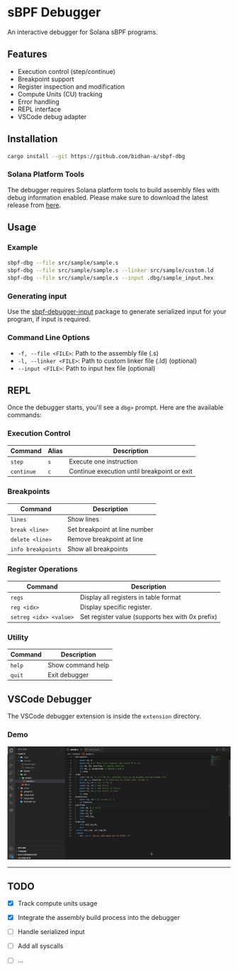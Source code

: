 # sBPF Debugger

An interactive debugger for Solana sBPF programs.

## Features

- Execution control (step/continue)
- Breakpoint support
- Register inspection and modification
- Compute Units (CU) tracking
- Error handling
- REPL interface
- VSCode debug adapter


## Installation

```bash
cargo install --git https://github.com/bidhan-a/sbpf-dbg
```

### Solana Platform Tools

The debugger requires Solana platform tools to build assembly files with debug information enabled. Please make sure to download the latest release from [here](https://docs.solanalabs.com/cli/install).


## Usage

### Example
```bash
sbpf-dbg --file src/sample/sample.s
sbpf-dbg --file src/sample/sample.s --linker src/sample/custom.ld
sbpf-dbg --file src/sample/sample.s --input .dbg/sample_input.hex
```

### Generating input
Use the [sbpf-debugger-input](crates/debugger-input/) package to generate serialized input for your program, if input is required.

### Command Line Options
- `-f, --file <FILE>`: Path to the assembly file (.s)
- `-l, --linker <FILE>`: Path to custom linker file (.ld) (optional)
- `--input <FILE>`: Path to input hex file (optional)


## REPL

Once the debugger starts, you'll see a `dbg>` prompt. Here are the available commands:

### Execution Control
| Command | Alias | Description |
|---------|-------|-------------|
| `step` | `s` | Execute one instruction |
| `continue` | `c` | Continue execution until breakpoint or exit |

### Breakpoints
| Command | Description |
|---------|-------------|
| `lines` | Show lines |
| `break <line>` | Set breakpoint at line number |
| `delete <line>` | Remove breakpoint at line |
| `info breakpoints` | Show all breakpoints |

### Register Operations
| Command | Description |
|---------|-------------|
| `regs` | Display all registers in table format |
| `reg <idx>` | Display specific register. |
| `setreg <idx> <value>` | Set register value (supports hex with 0x prefix) |

### Utility
| Command | Description |
|---------|-------------|
| `help` | Show command help |
| `quit` | Exit debugger |


## VSCode Debugger
The VSCode debugger extension is inside the `extension` directory. 

### Demo

![VSCode Debugger](docs/vscode-debugger.gif)

-----

## TODO

- [x] Track compute units usage
- [x] Integrate the assembly build process into the debugger
- [ ] Handle serialized input
- [ ] Add all syscalls
- [ ] ...


